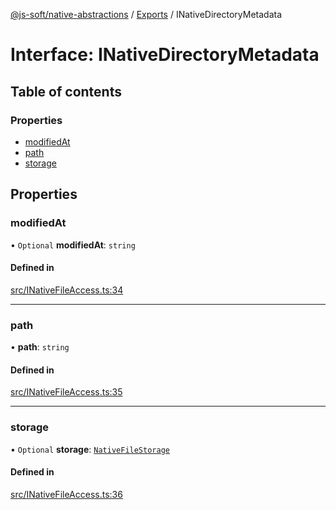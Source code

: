 [@js-soft/native-abstractions](../README.md) / [Exports](../modules.md) / INativeDirectoryMetadata

# Interface: INativeDirectoryMetadata

## Table of contents

### Properties

- [modifiedAt](INativeDirectoryMetadata.md#modifiedat)
- [path](INativeDirectoryMetadata.md#path)
- [storage](INativeDirectoryMetadata.md#storage)

## Properties

### modifiedAt

• `Optional` **modifiedAt**: `string`

#### Defined in

[src/INativeFileAccess.ts:34](https://github.com/js-soft/ts-native-access/blob/6589b22/packages/abstractions/src/INativeFileAccess.ts#L34)

___

### path

• **path**: `string`

#### Defined in

[src/INativeFileAccess.ts:35](https://github.com/js-soft/ts-native-access/blob/6589b22/packages/abstractions/src/INativeFileAccess.ts#L35)

___

### storage

• `Optional` **storage**: [`NativeFileStorage`](../enums/NativeFileStorage.md)

#### Defined in

[src/INativeFileAccess.ts:36](https://github.com/js-soft/ts-native-access/blob/6589b22/packages/abstractions/src/INativeFileAccess.ts#L36)
